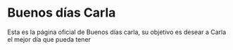 <h1>Buenos días Carla</h1>
<p>Esta es la página oficial de Buenos días carla, su objetivo es desear a Carla el mejor día que pueda tener</p>
